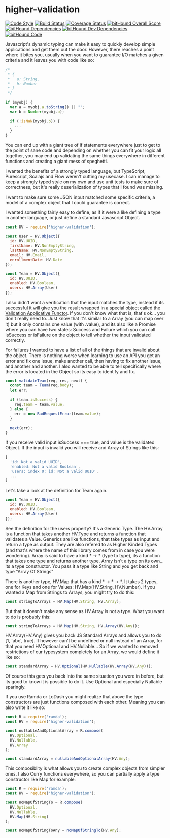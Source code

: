 # higher-validation
[![Code Style](https://img.shields.io/badge/code%20style-functional-DF0174.svg)](https://github.com/fantasyland/fantasy-land)
[![Build Status](https://travis-ci.org/nbenns/higher-validation.svg?branch=master)](https://travis-ci.org/nbenns/higher-validation)
[![Coverage Status](https://coveralls.io/repos/github/nbenns/higher-validation/badge.svg?branch=master)](https://coveralls.io/github/nbenns/higher-validation?branch=master)
[![bitHound Overall Score](https://www.bithound.io/github/nbenns/higher-validation/badges/score.svg)](https://www.bithound.io/github/nbenns/higher-validation)
[![bitHound Dependencies](https://www.bithound.io/github/nbenns/higher-validation/badges/dependencies.svg)](https://www.bithound.io/github/nbenns/higher-validation/master/dependencies/npm)
[![bitHound Dev Dependencies](https://www.bithound.io/github/nbenns/higher-validation/badges/devDependencies.svg)](https://www.bithound.io/github/nbenns/higher-validation/master/dependencies/npm)
[![bitHound Code](https://www.bithound.io/github/nbenns/higher-validation/badges/code.svg)](https://www.bithound.io/github/nbenns/higher-validation)

Javascript's dynamic typing can make it easy to quickly develop simple applications and get them out the door.
However, there reaches a point where it bites you, usually when you want to guarantee I/O matches a given criteria and it leaves you with code like so:

```javascript
/* 
 * {
 *   a: String,
 *   b: Number
 * }
 */

if (myobj) {
  var a = myobj.a.toString() || "";
  var b = Number(myobj.b);
  
  if (!isNaN(myobj.b)) {
    ...
  }
}
```

You can end up with a giant tree of if statements everywhere just to get to the point of sane code and depending on whether you can fit your logic all together, you may end up validating the same things everywhere in different functions and creating a giant mess of speghetti.

I wanted the benefits of a strongly typed language, but TypeScript, Purescript, Scalajs and Flow weren't cutting my usecase.
I can manage to keep a strongly typed style on my own and use unit tests to make sure of correctness, but it's really deserialization of types that I found was missing.

I want to make sure some JSON input matched some specific criteria, a model of a complex object that I could guarantee is correct.

I wanted something fairly easy to define, as if it were a like defining a type in another language, or just define a standard Javascript Object.

```javascript
const HV = require('higher-validation');

const User = HV.Object({
  id: HV.UUID,
  firstName: HV.NonEmptyString,
  lastName: HV.NonEmptyString,
  email: HV.Email,
  enrollmentDate: HV.Date
});

const Team = HV.Object({
  id: HV.UUID,
  enabled: HV.Boolean,
  users: HV.Array(User)
});
```

I also didn't want a verification that the input matches the type, instead if its successful it will give you the result wrapped in a special object called the [Validation Applicative Functor](https://github.com/folktale/data.validation).
If you don't know what that is, that's ok... you don't really need to.  Just know that it's similar to a Array (you can map over it) but it only contains one value (with .value), and its also like a Promise where you can have two states: Success and Failure which you can call isSuccess or isFailure on the object to tell whether the input validated correctly.

For failures I wanted to have a list of all of the things that are invalid about the object.
There is nothing worse when learning to use an API you get an error and fix one issue, make another call, then having to fix another issue, and another and another.  I also wanted to be able to tell specifically where the error is located in the Object so its easy to identify and fix.

```javascript
const validateTeam(req, res, next) {
  const team = Team(req.body);
  let err;
  
  if (team.isSuccess) {
    req.team = team.value;
  } else {
    err = new BadRequestError(team.value);
  }
  
  next(err);
}
```

If you receive valid input isSuccess === true, and value is the validated Object.  If the input is invalid you will receive and Array of Strings like this:

```javascript
[
  'id: Not a valid UUID',
  'enabled: Not a valid Boolean',
  'users: index 0: id: Not a valid UUID',
  ...
]
```

Let's take a look at the definition for Team again.

```javascript
const Team = HV.Object({
  id: HV.UUID,
  enabled: HV.Boolean,
  users: HV.Array(User)
});
```

See the definition for the users property? It's a Generic Type.  The HV.Array is a function that takes another HV.Type and returns a function that validates a Value.
Generics are like functions, that take types as input and return a type as output.  They are also refered to as Higher Kinded Types (and that's where the name of this library comes from in case you were wondering).
Array is said to have a kind * -> * (type to type), its a function that takes one type and returns another type.
Array isn't a type on its own... its a type constructor.  You pass it a type like String and you get back and type "Array Of Strings"

There is another type, HV.Map that has a kind * -> * -> *.
It takes 2 types, one for Keys and one for Values: HV.Map(HV.String, HV.Number).
If you wanted a Map from Strings to Arrays, you might try to do this:
```javascript
const stringToArrays = HV.Map(HV.String, HV.Array);
```
But that it doesn't make any sense as HV.Array is not a type.
What you want to do is probably this:
```javascript
const stringToArrays = HV.Map(HV.String, HV.Array(HV.Any));
```
HV.Array(HV.Any) gives you back JS Standard Arrays and allows you to do [1, 'abc', true].
It however can't be undefined or null instead of an Array, for that you need HV.Optional and HV.Nullable...
So if we wanted to removed restrictions of our typesystem completely for an Array, we would define it like so:

```javascript
const standardArray = HV.Optional(HV.Nullable(HV.Array(HV.Any)));
```
Of course this gets you back into the same situation you were in before, but its good to know it is possible to do it.
Use Optional and especially Nullable sparingly.

If you use Ramda or LoDash you might realize that above the type constructors are just functions composed with each other.
Meaning you can also write it like so:
```javascript
const R = require('ramda');
const HV = require('higher-validation');

const nullableAndOptionalArray = R.compose(
  HV.Optional,
  HV.Nullable,
  HV.Array
);

const standardArray = nullableAndOptionalArray(HV.Any);
```

This composiblity is what allows you to create complex objects from simpler ones.
I also Curry functions everywhere, so you can partially apply a type constructor like Map for example:
```javascript
const R = require('ramda');
const HV = require('higher-validation');

const noMapOfStringTo = R.compose(
  HV.Optional,
  HV.Nullable,
  HV.Map(HV.String)
);

const noMapOfStringToAny = noMapOfStringTo(HV.Any);
```

